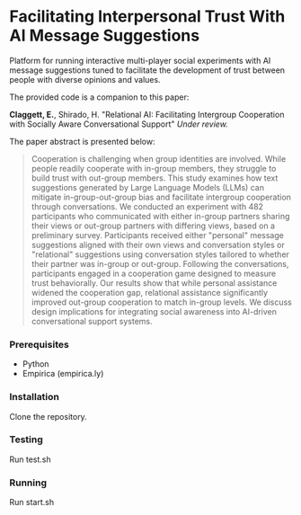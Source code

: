 # Facilitating Interpersonal Trust With AI Message Suggestions

Platform for running interactive multi-player social experiments with AI message suggestions tuned to facilitate the development of trust between people with diverse opinions and values.

The provided code is a companion to this paper:

**Claggett, E.**, Shirado, H. "Relational AI: Facilitating Intergroup Cooperation with Socially Aware Conversational Support" *Under review.*

The paper abstract is presented below:
> Cooperation is challenging when group identities are involved. While people readily cooperate with in-group members, they struggle to build trust with out-group members. This study examines how text suggestions generated by Large Language Models (LLMs) can mitigate in-group-out-group bias and facilitate intergroup cooperation through conversations. We conducted an experiment with 482 participants who communicated with either in-group partners sharing their views or out-group partners with differing views, based on a preliminary survey. Participants received either "personal" message suggestions aligned with their own views and conversation styles or "relational" suggestions using conversation styles tailored to whether their partner was in-group or out-group.  Following the conversations, participants engaged in a cooperation game designed to measure trust behaviorally. Our results show that while personal assistance widened the cooperation gap, relational assistance significantly improved out-group cooperation to match in-group levels. We discuss design implications for integrating social awareness into AI-driven conversational support systems.


### Prerequisites

- Python
- Empirica (empirica.ly)

### Installation

Clone the repository.

### Testing

Run test.sh

### Running

Run start.sh